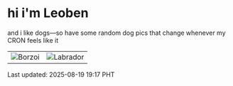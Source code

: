 # hi i'm Leoben

and i like dogs—so have some random dog pics that change whenever my CRON feels like it

|  |  |
|--------|----------|
| ![Borzoi](https://random-dog-vercel.vercel.app/api/random-borzoi?v=1755602272) | ![Labrador](https://random-dog-vercel.vercel.app/api/random-labrador?v=1755602272) |

Last updated: 2025-08-19 19:17 PHT
